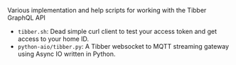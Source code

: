 Various implementation and help scripts for working with the Tibber GraphQL API

- `tibber.sh`: Dead simple curl client to test your access token and get access to your home ID.
- `python-aio/tibber.py`: A Tibber websocket to MQTT streaming gateway using Async IO written in Python.
